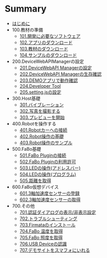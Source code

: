 # Summary

* [はじめに](README.md)
* 100.教材の準備
  * [101.開発に必要なソフトウェア](101_pc.md)
  * [102.アプリのダウンロード](102_app.md)
  * [103.教材のダウンロード](103_docs.md)
  * [104.サンプルのダウンロード](104_sample.md)
* 200.DeviceWebAPIManagerの設定
  * [201.DeviceWebAPI Managerの設定](201_manager.md)
  * [202.DeviceWebAPI Managerの生存確認](202_available.md)
  * [203.DEMOアプリで動作確認](203_demoapp.md)
  * [204.Developer Tool](204_devtool.md)
  * [205.setting.jsの設定](205_setting.md)
* 300.Host基礎
  * [301.バイブレーション](301_host_vibration.md)
  * [302.写真を撮影する](302_host_takepic.md)
  * [303.プレビューを開始](303_host_preview.md)
* 400.Robotを操作する
  * [401.Robotカーへの接続](401_robot_setting.md)
  * [402.Robot操作の基礎](402_robot_basic.md)
  * [403.Robot操作のサンプル](403_robot_sample.md)
* 500.FaBo基礎
  * [501.FaBo Pluginの接続](fabo.md)
  * [502.FaBo Pluginの利用許可](permission.md)
  * [503.LEDの操作\(アドレスバー\)](fabo_led1.md)
  * [504.LEDの操作\(プログラム\)](fabo_led2.md)
  * [505.距離を取得](fabo_distance.md)
* 600.FaBo仮想デバイス
  * [601.3軸加速度センサーの登録](virtual_3axis.md)
  * [602.3軸加速度センサーの取得](virtual_3axis_regist.md)
* 700.その他
  * [701.認証ダイアログの表示/非表示設定](oauth.md)
  * [702.トラブルシューティング](trouble.md)
  * [703.Firmataのインストール](firmata.md)
  * [704.FaBo 温度を取得](fabo_temperature.md)
  * [705.FaBo 照度を取得](light.md)
  * [706.USB Deviceの認識](usbdevice.md)
  * [707.デモサイトをスマフォにいれる](demo.md)